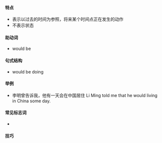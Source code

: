 #### 特点
* 表示以过去的时间为参照，将来某个时间点正在发生的动作
* 不表示状态
#### 助动词
* would be
#### 句式结构
* would be doing
#### 举例
* 李明曾告诉我，他有一天会在中国居住
  Li Ming told me that he would living in China some day.
#### 常见标志词
* 
#### 技巧